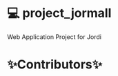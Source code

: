 # &#128187; project_jormall
 Web Application Project for Jordi


# &#10024;Contributors&#10024;

<!-- ALL-CONTRIBUTORS-LIST:START - Do not remove or modify this section -->
<!-- prettier-ignore-start -->
<!-- markdownlint-disable -->
<table>
 <tr>
  
 </tr>
 </table>

<!-- markdownlint-restore -->
<!-- prettier-ignore-end -->

<!-- ALL-CONTRIBUTORS-LIST:END -->
